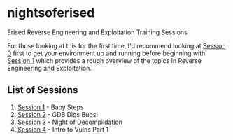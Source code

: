 # nightsoferised
Erised Reverse Engineering and Exploitation Training Sessions

For those looking at this for the first time, I'd recommend looking at [Session
0][1] first to get your environment up and running before beginning with
[Session 1][2] which provides a rough overview of the topics in Reverse
Engineering and Exploitation.

## List of Sessions

1. [Session 1][2] - Baby Steps
2. [Session 2][3] - GDB Digs Bugs!
3. [Session 3][4] - Night of Decompildation
4. [Session 4][5] - Intro to Vulns Part 1

[1]: ./docs/session0-setup.md
[2]: ./sessions/session1/session1.md
[3]: ./sessions/session2/session2.md
[4]: ./sessions/session3/session3.md
[5]: ./sessions/session4/session4.md
